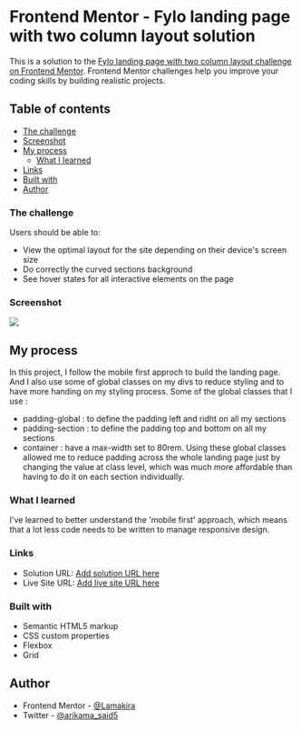 # Frontend Mentor - Fylo landing page with two column layout solution

This is a solution to the [Fylo landing page with two column layout challenge on Frontend Mentor](https://www.frontendmentor.io/challenges/fylo-landing-page-with-two-column-layout-5ca5ef041e82137ec91a50f5). Frontend Mentor challenges help you improve your coding skills by building realistic projects. 


## Table of contents

  - [The challenge](#the-challenge)
  - [Screenshot](#screenshot)
  - [My process](#my-process)
    - [What I learned](#what-i-learned)
  - [Links](#links)
  - [Built with](#built-with)
  - [Author](#author)


### The challenge

Users should be able to:

- View the optimal layout for the site depending on their device's screen size
- Do correctly  the curved sections background
- See hover states for all interactive elements on the page

### Screenshot

![](Screenshot%202023-09-10%20at%2003-17-18%20Huddle%20Landing%20Page.png)

## My process

In this project, I follow the mobile first approch to build the landing page. And I also use some of global classes on my divs to reduce styling and to have more handing on my styling process. Some of the global classes that I use : 
- padding-global : to define the padding left and ridht on all my sections
- padding-section : to define the padding top and bottom on all my sections
- container : have a max-width set to 80rem.
Using these global classes allowed me to reduce padding across the whole landing page just by changing the value at class level, which was much more affordable than having to do it on each section individually. 

### What I learned

I've learned to better understand the 'mobile first' approach, which means that a lot less code needs to be written to manage responsive design.

### Links

- Solution URL: [Add solution URL here](https://your-solution-url.com)
- Live Site URL: [Add live site URL here](https://your-live-site-url.com)

### Built with

- Semantic HTML5 markup
- CSS custom properties
- Flexbox
- Grid

## Author

- Frontend Mentor - [@Lamakira](https://www.frontendmentor.io/profile/Lamakira)
- Twitter - [@arikama_said5](https://twitter.com/arikama_said5)